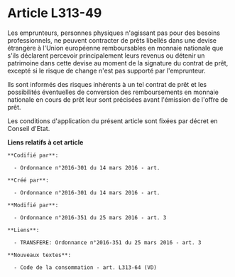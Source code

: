 # Article L313-49

Les emprunteurs, personnes physiques n'agissant pas pour des besoins professionnels, ne peuvent contracter de prêts libellés
dans une devise étrangère à l'Union européenne remboursables en monnaie nationale que s'ils déclarent percevoir
principalement leurs revenus ou détenir un patrimoine dans cette devise au moment de la signature du contrat de prêt, excepté
si le risque de change n'est pas supporté par l'emprunteur.

Ils sont informés des risques inhérents à un tel contrat de prêt et les possibilités éventuelles de conversion des
remboursements en monnaie nationale en cours de prêt leur sont précisées avant l'émission de l'offre de prêt. 

Les conditions d'application du présent article sont fixées par décret en Conseil d'Etat.

**Liens relatifs à cet article**

	**Codifié par**:

	  - Ordonnance n°2016-301 du 14 mars 2016 - art.

	**Créé par**:

	  - Ordonnance n°2016-301 du 14 mars 2016 - art.

	**Modifié par**:

	  - Ordonnance n°2016-351 du 25 mars 2016 - art. 3

	**Liens**:

	  - TRANSFERE: Ordonnance n°2016-351 du 25 mars 2016 - art. 3

	**Nouveaux textes**:

	  - Code de la consommation - art. L313-64 (VD)
